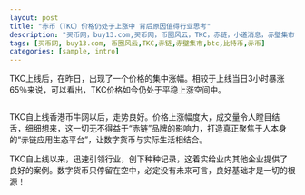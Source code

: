 ```yaml
---
layout: post
title: "赤币（TKC）价格仍处于上涨中 背后原因值得行业思考"
description: "买币网，buy13.com,买币网，币圈风云，TKC，赤链，小道消息，赤壁集市，赤币"
tags: [买币网, buy13.com, 币圈风云,TKC,赤链,赤壁集市,btc,比特币,赤币]
categories: [sample, intro]
---
```

TKC上线后，在昨日，出现了一个价格的集中涨幅。相较于上线当日3小时暴涨65％来说，可以看出，TKC价格如今仍处于平稳上涨空间中。

<img src="http://mmbiz.qpic.cn/mmbiz_png/7OMOyTk6Q1icqKtX9DLM4oHvs74ofA9AmP6rjz3zKAI1M0S5ib1DUMX7bDNolxX1Hlgibd1Pf7Rphlwib3vRYqVlqg/640?wx_fmt=png&tp=webp&wxfrom=5&wx_lazy=1" alt="">

TKC自上线香港币牛网以后，走势良好。价格上涨幅度大，成交量令人瞠目结舌，细细想来，这一切无不得益于“赤链”品牌的影响力，打造真正聚焦于人本身的“赤链应用生态平台”，让数字货币与实际生活相结合。

TKC自上线以来，迅速引领行业，创下种种记录，这着实给业内其他企业提供了良好的案例。数字货币只停留在空中，必定没有未来可言，良好基础才是一切的根源！
